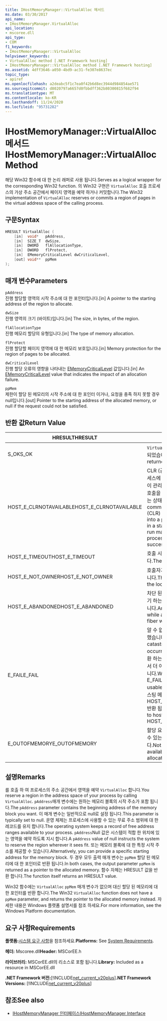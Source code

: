 ```yaml
---
title: IHostMemoryManager::VirtualAlloc 메서드
ms.date: 03/30/2017
api_name:
- IHostMemoryManager.VirtualAlloc
api_location:
- mscoree.dll
api_type:
- COM
f1_keywords:
- IHostMemoryManager::VirtualAlloc
helpviewer_keywords:
- VirtualAlloc method [.NET Framework hosting]
- IHostMemoryManager::VirtualAlloc method [.NET Framework hosting]
ms.assetid: 4dff3646-a050-4bd9-ac31-fe307e8637ec
topic_type:
- apiref
ms.openlocfilehash: a2deabc5f1c7ea0f42b6d8ec3944d984854ae571
ms.sourcegitcommit: d8020797a6657d0fbbdff362b80300815f682f94
ms.translationtype: MT
ms.contentlocale: ko-KR
ms.lasthandoff: 11/24/2020
ms.locfileid: "95731282"
---
```

# <a name="ihostmemorymanagervirtualalloc-method"></a><span data-ttu-id="b7b3f-102">IHostMemoryManager::VirtualAlloc 메서드</span><span class="sxs-lookup"><span data-stu-id="b7b3f-102">IHostMemoryManager::VirtualAlloc Method</span></span>

<span data-ttu-id="b7b3f-103">해당 Win32 함수에 대 한 논리 래퍼로 사용 됩니다.</span><span class="sxs-lookup"><span data-stu-id="b7b3f-103">Serves as a logical wrapper for the corresponding Win32 function.</span></span> <span data-ttu-id="b7b3f-104">의 Win32 구현은 `VirtualAlloc` 호출 프로세스의 가상 주소 공간에서 페이지 영역을 예약 하거나 커밋합니다.</span><span class="sxs-lookup"><span data-stu-id="b7b3f-104">The Win32 implementation of `VirtualAlloc` reserves or commits a region of pages in the virtual address space of the calling process.</span></span>  
  
## <a name="syntax"></a><span data-ttu-id="b7b3f-105">구문</span><span class="sxs-lookup"><span data-stu-id="b7b3f-105">Syntax</span></span>  
  
```cpp  
HRESULT VirtualAlloc (  
    [in]  void*   pAddress,  
    [in]  SIZE_T  dwSize,  
    [in]  DWORD   flAllocationType,  
    [in]  DWORD   flProtect,  
    [in]  EMemoryCriticalLevel dwCriticalLevel,  
    [out] void**  ppMem  
);  
```  
  
## <a name="parameters"></a><span data-ttu-id="b7b3f-106">매개 변수</span><span class="sxs-lookup"><span data-stu-id="b7b3f-106">Parameters</span></span>  

 `pAddress`  
 <span data-ttu-id="b7b3f-107">진행 할당할 영역의 시작 주소에 대 한 포인터입니다.</span><span class="sxs-lookup"><span data-stu-id="b7b3f-107">[in] A pointer to the starting address of the region to allocate.</span></span>  
  
 `dwSize`  
 <span data-ttu-id="b7b3f-108">진행 영역의 크기 (바이트)입니다.</span><span class="sxs-lookup"><span data-stu-id="b7b3f-108">[in] The size, in bytes, of the region.</span></span>  
  
 `flAllocationType`  
 <span data-ttu-id="b7b3f-109">진행 메모리 할당의 유형입니다.</span><span class="sxs-lookup"><span data-stu-id="b7b3f-109">[in] The type of memory allocation.</span></span>  
  
 `flProtect`  
 <span data-ttu-id="b7b3f-110">진행 할당할 페이지 영역에 대 한 메모리 보호입니다.</span><span class="sxs-lookup"><span data-stu-id="b7b3f-110">[in] Memory protection for the region of pages to be allocated.</span></span>  
  
 `dwCriticalLevel`  
 <span data-ttu-id="b7b3f-111">진행 할당 오류의 영향을 나타내는 [EMemoryCriticalLevel](ememorycriticallevel-enumeration.md) 값입니다.</span><span class="sxs-lookup"><span data-stu-id="b7b3f-111">[in] An [EMemoryCriticalLevel](ememorycriticallevel-enumeration.md) value that indicates the impact of an allocation failure.</span></span>  
  
 `ppMem`  
 <span data-ttu-id="b7b3f-112">제한이 할당 된 메모리의 시작 주소에 대 한 포인터 이거나, 요청을 충족 하지 못할 경우 null입니다.</span><span class="sxs-lookup"><span data-stu-id="b7b3f-112">[out] Pointer to the starting address of the allocated memory, or null if the request could not be satisfied.</span></span>  
  
## <a name="return-value"></a><span data-ttu-id="b7b3f-113">반환 값</span><span class="sxs-lookup"><span data-stu-id="b7b3f-113">Return Value</span></span>  
  
|<span data-ttu-id="b7b3f-114">HRESULT</span><span class="sxs-lookup"><span data-stu-id="b7b3f-114">HRESULT</span></span>|<span data-ttu-id="b7b3f-115">설명</span><span class="sxs-lookup"><span data-stu-id="b7b3f-115">Description</span></span>|  
|-------------|-----------------|  
|<span data-ttu-id="b7b3f-116">S_OK</span><span class="sxs-lookup"><span data-stu-id="b7b3f-116">S_OK</span></span>|<span data-ttu-id="b7b3f-117">`VirtualAlloc` 성공적으로 반환 되었습니다.</span><span class="sxs-lookup"><span data-stu-id="b7b3f-117">`VirtualAlloc` returned successfully.</span></span>|  
|<span data-ttu-id="b7b3f-118">HOST_E_CLRNOTAVAILABLE</span><span class="sxs-lookup"><span data-stu-id="b7b3f-118">HOST_E_CLRNOTAVAILABLE</span></span>|<span data-ttu-id="b7b3f-119">CLR (공용 언어 런타임)이 프로세스에 로드 되지 않았거나 CLR이 관리 코드를 실행할 수 없거나 호출을 성공적으로 처리할 수 없는 상태에 있습니다.</span><span class="sxs-lookup"><span data-stu-id="b7b3f-119">The common language runtime (CLR) has not been loaded into a process, or the CLR is in a state in which it cannot run managed code or process the call successfully.</span></span>|  
|<span data-ttu-id="b7b3f-120">HOST_E_TIMEOUT</span><span class="sxs-lookup"><span data-stu-id="b7b3f-120">HOST_E_TIMEOUT</span></span>|<span data-ttu-id="b7b3f-121">호출 시간이 초과 되었습니다.</span><span class="sxs-lookup"><span data-stu-id="b7b3f-121">The call timed out.</span></span>|  
|<span data-ttu-id="b7b3f-122">HOST_E_NOT_OWNER</span><span class="sxs-lookup"><span data-stu-id="b7b3f-122">HOST_E_NOT_OWNER</span></span>|<span data-ttu-id="b7b3f-123">호출자가 잠금을 소유 하지 않습니다.</span><span class="sxs-lookup"><span data-stu-id="b7b3f-123">The caller does not own the lock.</span></span>|  
|<span data-ttu-id="b7b3f-124">HOST_E_ABANDONED</span><span class="sxs-lookup"><span data-stu-id="b7b3f-124">HOST_E_ABANDONED</span></span>|<span data-ttu-id="b7b3f-125">차단 된 스레드나 파이버에서 대기 하는 동안 이벤트를 취소 했습니다.</span><span class="sxs-lookup"><span data-stu-id="b7b3f-125">An event was canceled while a blocked thread or fiber was waiting on it.</span></span>|  
|<span data-ttu-id="b7b3f-126">E_FAIL</span><span class="sxs-lookup"><span data-stu-id="b7b3f-126">E_FAIL</span></span>|<span data-ttu-id="b7b3f-127">알 수 없는 치명적인 오류가 발생 했습니다.</span><span class="sxs-lookup"><span data-stu-id="b7b3f-127">An unknown catastrophic failure occurred.</span></span> <span data-ttu-id="b7b3f-128">메서드가 E_FAIL 반환 하는 경우 해당 프로세스 내에서 더 이상 CLR을 사용할 수 없습니다.</span><span class="sxs-lookup"><span data-stu-id="b7b3f-128">When a method returns E_FAIL, the CLR is no longer usable within the process.</span></span> <span data-ttu-id="b7b3f-129">호스팅 메서드를 이후에 호출 하면 HOST_E_CLRNOTAVAILABLE 반환 됩니다.</span><span class="sxs-lookup"><span data-stu-id="b7b3f-129">Subsequent calls to hosting methods return HOST_E_CLRNOTAVAILABLE.</span></span>|  
|<span data-ttu-id="b7b3f-130">E_OUTOFMEMORY</span><span class="sxs-lookup"><span data-stu-id="b7b3f-130">E_OUTOFMEMORY</span></span>|<span data-ttu-id="b7b3f-131">할당 요청을 완료 하는 데 사용할 수 있는 메모리가 부족 합니다.</span><span class="sxs-lookup"><span data-stu-id="b7b3f-131">Not enough memory was available to complete the allocation request</span></span>|  
  
## <a name="remarks"></a><span data-ttu-id="b7b3f-132">설명</span><span class="sxs-lookup"><span data-stu-id="b7b3f-132">Remarks</span></span>  

 <span data-ttu-id="b7b3f-133">를 호출 하 여 프로세스의 주소 공간에서 영역을 예약 `VirtualAlloc` 합니다.</span><span class="sxs-lookup"><span data-stu-id="b7b3f-133">You reserve a region in the address space of your process by calling `VirtualAlloc`.</span></span> <span data-ttu-id="b7b3f-134">`pAddress`매개 변수에는 원하는 메모리 블록의 시작 주소가 포함 됩니다.</span><span class="sxs-lookup"><span data-stu-id="b7b3f-134">The `pAddress` parameter contains the beginning address of the memory block you want.</span></span> <span data-ttu-id="b7b3f-135">이 매개 변수는 일반적으로 null로 설정 됩니다.</span><span class="sxs-lookup"><span data-stu-id="b7b3f-135">This parameter is typically set to null.</span></span> <span data-ttu-id="b7b3f-136">운영 체제는 프로세스에 사용할 수 있는 무료 주소 범위에 대 한 레코드를 유지 합니다.</span><span class="sxs-lookup"><span data-stu-id="b7b3f-136">The operating system keeps a record of free address ranges available to your process.</span></span> <span data-ttu-id="b7b3f-137">`pAddress`Null 값은 시스템이 적합 한 위치에 있는 영역을 예약 하도록 지시 합니다.</span><span class="sxs-lookup"><span data-stu-id="b7b3f-137">A `pAddress` value of null instructs the system to reserve the region wherever it sees fit.</span></span> <span data-ttu-id="b7b3f-138">또는 메모리 블록에 대 한 특정 시작 주소를 제공할 수 있습니다.</span><span class="sxs-lookup"><span data-stu-id="b7b3f-138">Alternatively, you can provide a specific starting address for the memory block.</span></span> <span data-ttu-id="b7b3f-139">두 경우 모두 출력 매개 변수는 `ppMem` 할당 된 메모리에 대 한 포인터로 반환 됩니다.</span><span class="sxs-lookup"><span data-stu-id="b7b3f-139">In both cases, the output parameter `ppMem` is returned as a pointer to the allocated memory.</span></span> <span data-ttu-id="b7b3f-140">함수 자체는 HRESULT 값을 반환 합니다.</span><span class="sxs-lookup"><span data-stu-id="b7b3f-140">The function itself returns an HRESULT value.</span></span>  
  
 <span data-ttu-id="b7b3f-141">Win32 함수에는 `VirtualAlloc` `ppMem` 매개 변수가 없으며 대신 할당 된 메모리에 대 한 포인터를 반환 합니다.</span><span class="sxs-lookup"><span data-stu-id="b7b3f-141">The Win32 `VirtualAlloc` function does not have a `ppMem` parameter, and returns the pointer to the allocated memory instead.</span></span> <span data-ttu-id="b7b3f-142">자세한 내용은 Windows 플랫폼 설명서를 참조 하세요.</span><span class="sxs-lookup"><span data-stu-id="b7b3f-142">For more information, see the Windows Platform documentation.</span></span>  
  
## <a name="requirements"></a><span data-ttu-id="b7b3f-143">요구 사항</span><span class="sxs-lookup"><span data-stu-id="b7b3f-143">Requirements</span></span>  

 <span data-ttu-id="b7b3f-144">**플랫폼:**[시스템 요구 사항](../../get-started/system-requirements.md)을 참조하세요.</span><span class="sxs-lookup"><span data-stu-id="b7b3f-144">**Platforms:** See [System Requirements](../../get-started/system-requirements.md).</span></span>  
  
 <span data-ttu-id="b7b3f-145">**헤더:** Mscoree.dll</span><span class="sxs-lookup"><span data-stu-id="b7b3f-145">**Header:** MSCorEE.h</span></span>  
  
 <span data-ttu-id="b7b3f-146">**라이브러리:** MSCorEE.dll의 리소스로 포함 됩니다.</span><span class="sxs-lookup"><span data-stu-id="b7b3f-146">**Library:** Included as a resource in MSCorEE.dll</span></span>  
  
 <span data-ttu-id="b7b3f-147">**.NET Framework 버전:**[!INCLUDE[net_current_v20plus](../../../../includes/net-current-v20plus-md.md)]</span><span class="sxs-lookup"><span data-stu-id="b7b3f-147">**.NET Framework Versions:** [!INCLUDE[net_current_v20plus](../../../../includes/net-current-v20plus-md.md)]</span></span>  
  
## <a name="see-also"></a><span data-ttu-id="b7b3f-148">참조</span><span class="sxs-lookup"><span data-stu-id="b7b3f-148">See also</span></span>

- [<span data-ttu-id="b7b3f-149">IHostMemoryManager 인터페이스</span><span class="sxs-lookup"><span data-stu-id="b7b3f-149">IHostMemoryManager Interface</span></span>](ihostmemorymanager-interface.md)

